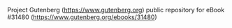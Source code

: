 Project Gutenberg (https://www.gutenberg.org) public repository for eBook #31480 (https://www.gutenberg.org/ebooks/31480)
